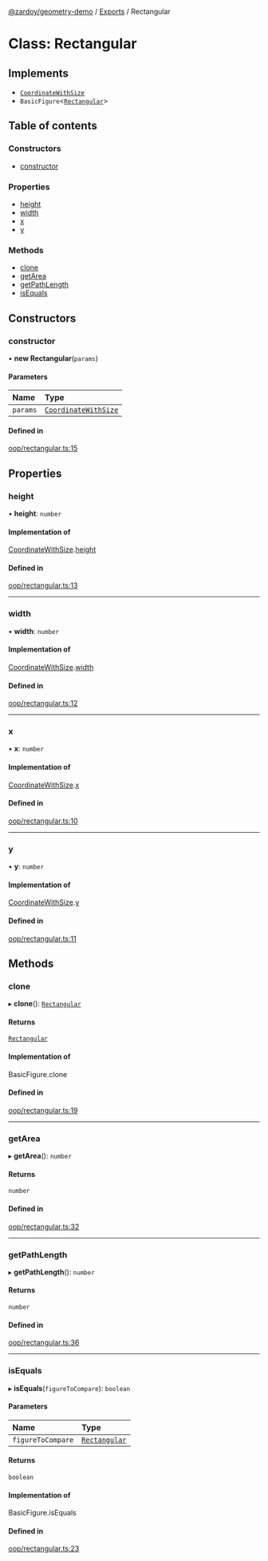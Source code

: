 [@zardoy/geometry-demo](../README.md) / [Exports](../modules.md) / Rectangular

# Class: Rectangular

## Implements

- [`CoordinateWithSize`](../interfaces/CoordinateWithSize.md)
- `BasicFigure`<[`Rectangular`](Rectangular.md)\>

## Table of contents

### Constructors

- [constructor](Rectangular.md#constructor)

### Properties

- [height](Rectangular.md#height)
- [width](Rectangular.md#width)
- [x](Rectangular.md#x)
- [y](Rectangular.md#y)

### Methods

- [clone](Rectangular.md#clone)
- [getArea](Rectangular.md#getarea)
- [getPathLength](Rectangular.md#getpathlength)
- [isEquals](Rectangular.md#isequals)

## Constructors

### constructor

• **new Rectangular**(`params`)

#### Parameters

| Name | Type |
| :------ | :------ |
| `params` | [`CoordinateWithSize`](../interfaces/CoordinateWithSize.md) |

#### Defined in

[oop/rectangular.ts:15](https://github.com/zardoy/geometry-lib-demo/blob/673dbf4/src/oop/rectangular.ts#L15)

## Properties

### height

• **height**: `number`

#### Implementation of

[CoordinateWithSize](../interfaces/CoordinateWithSize.md).[height](../interfaces/CoordinateWithSize.md#height)

#### Defined in

[oop/rectangular.ts:13](https://github.com/zardoy/geometry-lib-demo/blob/673dbf4/src/oop/rectangular.ts#L13)

___

### width

• **width**: `number`

#### Implementation of

[CoordinateWithSize](../interfaces/CoordinateWithSize.md).[width](../interfaces/CoordinateWithSize.md#width)

#### Defined in

[oop/rectangular.ts:12](https://github.com/zardoy/geometry-lib-demo/blob/673dbf4/src/oop/rectangular.ts#L12)

___

### x

• **x**: `number`

#### Implementation of

[CoordinateWithSize](../interfaces/CoordinateWithSize.md).[x](../interfaces/CoordinateWithSize.md#x)

#### Defined in

[oop/rectangular.ts:10](https://github.com/zardoy/geometry-lib-demo/blob/673dbf4/src/oop/rectangular.ts#L10)

___

### y

• **y**: `number`

#### Implementation of

[CoordinateWithSize](../interfaces/CoordinateWithSize.md).[y](../interfaces/CoordinateWithSize.md#y)

#### Defined in

[oop/rectangular.ts:11](https://github.com/zardoy/geometry-lib-demo/blob/673dbf4/src/oop/rectangular.ts#L11)

## Methods

### clone

▸ **clone**(): [`Rectangular`](Rectangular.md)

#### Returns

[`Rectangular`](Rectangular.md)

#### Implementation of

BasicFigure.clone

#### Defined in

[oop/rectangular.ts:19](https://github.com/zardoy/geometry-lib-demo/blob/673dbf4/src/oop/rectangular.ts#L19)

___

### getArea

▸ **getArea**(): `number`

#### Returns

`number`

#### Defined in

[oop/rectangular.ts:32](https://github.com/zardoy/geometry-lib-demo/blob/673dbf4/src/oop/rectangular.ts#L32)

___

### getPathLength

▸ **getPathLength**(): `number`

#### Returns

`number`

#### Defined in

[oop/rectangular.ts:36](https://github.com/zardoy/geometry-lib-demo/blob/673dbf4/src/oop/rectangular.ts#L36)

___

### isEquals

▸ **isEquals**(`figureToCompare`): `boolean`

#### Parameters

| Name | Type |
| :------ | :------ |
| `figureToCompare` | [`Rectangular`](Rectangular.md) |

#### Returns

`boolean`

#### Implementation of

BasicFigure.isEquals

#### Defined in

[oop/rectangular.ts:23](https://github.com/zardoy/geometry-lib-demo/blob/673dbf4/src/oop/rectangular.ts#L23)
